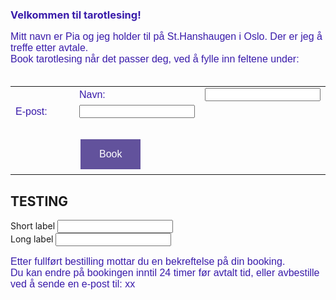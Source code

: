 <font color="391baa"> <h3>Velkommen til tarotlesing!</h3></font>
 <p style="font-family: 'Arial'; font-size: 16px; color: 391baa;">
    Mitt navn er Pia og jeg holder til p&aring;  St.Hanshaugen i Oslo. Der er jeg  	&aring;  treffe etter avtale. <br>
    Book tarotlesing n&aring;r det passer deg, ved &aring; fylle inn feltene under:<br><br>
 </p>
<style>
      input[type=submit] {
        background-color: #62529c;
        border: none;
        color: white;
        padding: 15px 30px;
        text-decoration: none;
        margin: 4px 2px;
        cursor: pointer;
         .footer {
    display: none;
  }
      }
  </style>
  
<div id="divID">
<form action="" method="post">
  <table style="font-family: 'Arial'; font-size: 16px; color: 391baa; border:hidden;">
    <tr style="border: none;">
     <th style="width:70%"></th>
       <td >Navn:</td>
       <td><input type="text" name="name" /></td>
    </tr>
   <tr></tr>
    <tr>
      <td>E-post:</td> 
      <td><input type="text" name="email" /></td>
    </tr>
   <tr></tr>
    <tr><td><br></td></tr><tr></tr>
    <tr>
      <td>&nbsp;</td>
      <td><input style="font-family: 'Arial'; font-size: 16px;" type="submit" value="Book" /></td>
    </tr>
  </table>
</form>
</div>

## TESTING
<label>
  Short label <input type="text" name="dummy1" />
</label><br>
<label>
  Long label <input type="text" name="Test" />
</label>

<p style="font-family: 'Arial'; font-size: 16px; color: 391baa;">
Etter fullf&oslash;rt bestilling mottar du en bekreftelse p&aring; din booking.<br>
Du kan endre p&aring; bookingen inntil 24 timer f&oslash;r avtalt tid, eller avbestille ved &aring; sende en e-post til: xx <br>
</p>
